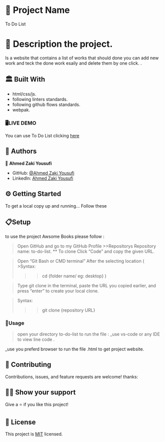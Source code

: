 # 🧧 Project Name

To Do List

# 📜 Description the project.

Is a website that contains a list of works that should done you can add new work and teck the done work esaily and delete them by one click. .

## 🏛 Built With

- html/css/js.
- following linters standards.
- following github flows standards.
- webpak.

### 🖥️LIVE DEMO
You can use To Do List clicking [here](https://zakiyousufi.github.io/to-do-list/)

## 📑 Authors

👤 **Ahmed Zaki Yousufi**
- GitHub: [@Ahmed Zaki Yousufi](https://github.com/zakiyousufi)
- LinkedIn: [Ahmed Zaki Yousufi](https://www.linkedin.com/in/ahmadzaki-yousufi-055214217/)

## ⚙ Getting Started

To get a local copy up and running... 
Follow these 
  ## 📋Setup
to use the project Awsome Books please follow :
 >Open GitHub and go to my GitHub Profile >>Repositorys
 Repository name: to-do-list.
 ** To clone
 >Click “Code” and copy the given URL.

 >Open “Git Bash or CMD terminal” After the selecting location 
 ( >Syntax:
  >>> cd {folder name/ eg: desktop} )

 >Type git clone in the terminal, paste the URL you copied earlier, and press “enter” to create your local clone.

 >Syntax:
  >>> git clone {repository URL}

### 🔌Usage

>open your directory to-do-list
to run the file :
_use vs-code or any IDE  to view line code .

_use you preferd browser to run the file .html to get project website.

## 🤝 Contributing

Contributions, issues, and feature requests are welcome!
thanks:

## 🙏🏻 Show your support

Give a ⭐️ if you like this project!

## 📝 License

This project is [MIT](./MIT.md) licensed.

